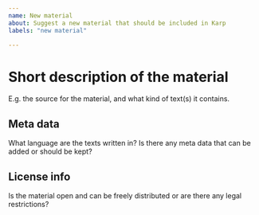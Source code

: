 ```yaml
---
name: New material
about: Suggest a new material that should be included in Karp
labels: "new material"

---
```


# Short description of the material

E.g. the source for the material, and what kind of text(s) it contains.

## Meta data

What language are the texts written in? Is there any meta data that can be added or should be kept?

## License info

Is the material open and can be freely distributed or are there any legal restrictions?
